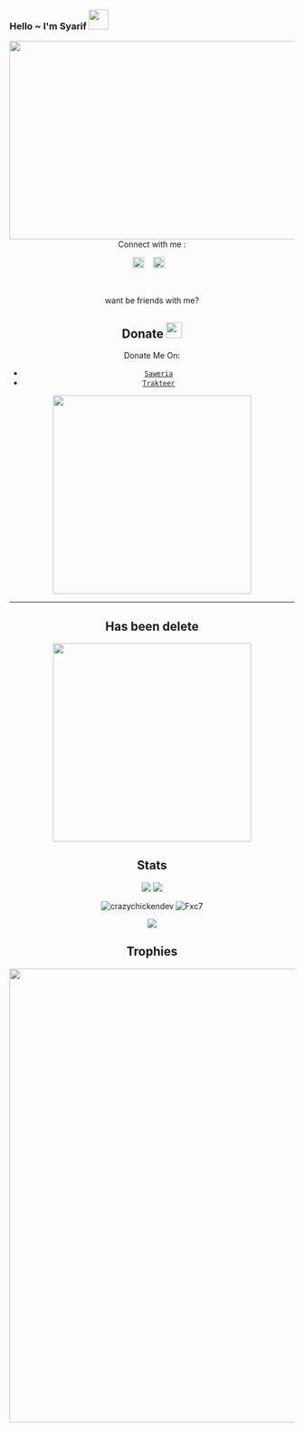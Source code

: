 ### Hello ~ I'm Syarif <img src="https://github.com/TheDudeThatCode/TheDudeThatCode/blob/master/Assets/Hi.gif" width="35px">
<img src="https://i.ibb.co/mXb8RdT/9b44268d-aea0-4cea-bef5-c4ff5dad59f2.jpg" width=750 height="350" align="center">
<center>
Connect with me :

<a href="https://instagram.com/dyat_xd"><img src="https://image.flaticon.com/icons/svg/174/174855.svg" alt="alt text" width="20" height="20"></a>      &nbsp;&nbsp;   <a href="https://instagram.com/dyat_xd"><img src="https://image.flaticon.com/icons/svg/174/174855.svg" alt="alt text" width="20" height="20"></a>
 &nbsp;&nbsp; 




&nbsp;&nbsp;     &nbsp;&nbsp;    &nbsp;&nbsp;   &nbsp;&nbsp;   &nbsp;&nbsp;   


want be friends with me?


## Donate <img src="https://github.com/TheDudeThatCode/TheDudeThatCode/blob/master/Assets/coin.gif" width="28" height="28">
Donate Me On:

* [`Saweria`](https://saweria.co/FarhanXCo)
* [`Trakteer`](https://trakteer.id/FarhanXCo)

<img src="https://raw.githubusercontent.com/NazwaS/NazwaS/main/img/donate.png" width=350 height="350" align="center">
<center>

---
## Has been delete
<img src="https://github.com/Fxc7" width="350px">
<center>

## Stats

<a href="https://github.com/Fxc7"><img src="https://github-readme-stats.vercel.app/api?username=Fxc7&show_icons=true&theme=radical"></a>
<a href="https://github.com/Fxc7"><img src="https://github-readme-stats.vercel.app/api/top-langs/?username=Fxc7&theme=highcontrast&layout=compact"></a>

<!--START_SECTION:waka-->
<!--END_SECTION:waka-->
<p align="center" height='130px'> <img src="https://github-readme-stats.vercel.app/api?username=Fxc7 &show_icons=true&hide_title=true&include_all_commits=true&line_height=21&bg_color=0,64FFDA,64FFDA,A9EFDE,F2FFFC&count_public=true&theme=graywhite" alt="crazychickendev"/> <img src="https://github-readme-stats.vercel.app/api/top-langs/?username=Fxc7&layout=compact&show_icons=true&bg_color=0,EFFDF9,CBFFF3,64FFDA&theme=graywhite&hide_title=true" alt="Fxc7"/> </p>

<p align="center">
    <img src="https://github-readme-streak-stats.herokuapp.com/?user=Fxc7">
</p>

## Trophies
<p align="center"> <img width=800 src="https://github-profile-trophy.vercel.app/?username=Fxc7&row=2&column=3"/>
